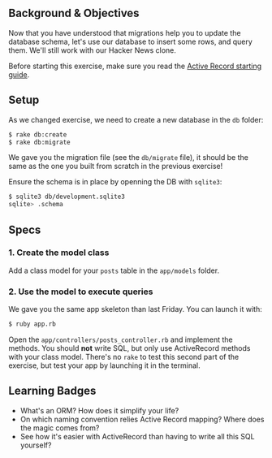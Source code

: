 ## Background & Objectives

Now that you have understood that migrations help you to update the database schema,
let's use our database to insert some rows, and query them. We'll still work with our
Hacker News clone.

Before starting this exercise, make sure you read the [Active Record starting guide](http://guides.rubyonrails.org/active_record_basics.html).

## Setup

As we changed exercise, we need to create a new database in the `db` folder:

```bash
$ rake db:create
$ rake db:migrate
```

We gave you the migration file (see the `db/migrate` file), it should be the same
as the one you built from scratch in the previous exercise!

Ensure the schema is in place by openning the DB with `sqlite3`:

```bash
$ sqlite3 db/development.sqlite3
sqlite> .schema
```

## Specs

### 1. Create the model class

Add a class model for your `posts` table in the `app/models` folder.

### 2. Use the model to execute queries

We gave you the same app skeleton than last Friday. You can launch it with:

```bash
$ ruby app.rb
```

Open the `app/controllers/posts_controller.rb` and implement the methods. You
should **not** write SQL, but only use ActiveRecord methods with your class model.
There's no `rake` to test this second part of the exercise, but test your app
by launching it in the terminal.

## Learning Badges

* What's an ORM? How does it simplify your life?
* On which naming convention relies Active Record mapping? Where does the magic comes from?
* See how it's easier with ActiveRecord than having to write all this SQL yourself?
